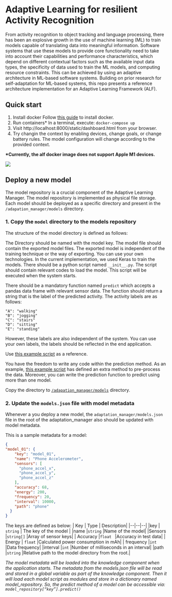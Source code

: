 
# Adaptive Learning for resilient Activity Recognition

From activity recognition to object tracking and language processing, there has been an explosive growth in the use of machine learning (ML) to train models capable of translating data into meaningful information. Software systems that use these models to provide core functionality need to take into account their capabilities and performance characteristics, which depend on different contextual factors such as the available input data types, the specificity of data used to train the ML models, and computing resource constraints. This can be achieved by using an adaptive architecture in ML-based software systems. Building on prior research for self-adaptation for ML-based systems, this repo presents a reference architecture implementation for an Adaptive Learning Framework (ALF). 

## Quick start

1. Install docker
Follow [this guide](https://docs.docker.com/get-docker/) to install docker.
2. Run containers* 
    In a terminal, execute: `docker-compose up`
3. Visit http://localhost:8000/static/dashboard.html from your browser.
4. Try changin the context by enabling devices, change goals, or change battery rules. The model configuration will change according to the provided context.

**\*Currently, the alf docker image does not support Apple M1 devices.**

**![](https://lh4.googleusercontent.com/iWctPg3bUjAo4aJqF2GJnGezpTzqjBMXRWKR3v_D0YEqC1SkE9HwGlaOqFwhBjLqngBogOEyC76xEKtbyYCTSRP-6CLNJFrUkAna-FnjT5wvIHUxMTn_irhWJmaBEMio6OjRIf4_)**

## Deploy a new model
The model repository is a crucial component of the Adaptive Learning Manager. The model repository is implemented as physical file storage. Each model should be deployed as a specific directory and present in the `/adapation_manager/models` directory. 

### 1. Copy the `model` directory to the models repository 

The structure of the model directory is defined as follows:

The Directory should be named with the model key. The model file should contain the exported model files. The exported model is independent of the training technique or the way of exporting. You can use your own technologies. In the current implementation, we used Keras to train the models. There should be a python script named `__init__.py`. The script should contain relevant codes to load the model. This script will be executed when the system starts.

There should be a mandatory function named `predict` which accepts a pandas data frame with relevant sensor data. The function should return a string that is the label of the predicted activity. The activity labels are as follows:
```
"A": "walking"
"B": "jogging"
"C": "stairs"
"D": "sitting"
"E": "standing"
```
However, these labels are also independent of the system. You can use your own labels, the labels should be reflected in the end application.

Use [this example script](https://github.com/jayasanka-sack/adaptive-learning-manager/blob/main/adapation_manager/models/phone/__init__.py) as a reference.

You have the freedom to write any code within the prediction method. As an example, [this example script](https://github.com/jayasanka-sack/adaptive-learning-manager/blob/main/adapation_manager/models/phone/__init__.py)  has defined an extra method to pre-process the data. Moreover, you can write the prediction function to predict using more than one model.

Copy the directory to [`/adapation_manager/models`](https://github.com/jayasanka-sack/adaptive-learning-manager/tree/main/adapation_manager/models) directory. 

### 2. Update the `models.json` file with model metadata

Whenever a you deploy a new model, the `adaptation_manager/models.json` file in the root of the adaptation_manager also should be updated with model metadata.

This is a sample metadata for a model:
```json
{
"model_01": {
    "key": "model_01",
    "name": "Phone Accelerometer",
    "sensors": [
      "phone_accel_x",
      "phone_accel_y",
      "phone_accel_z"
    ],
    "accuracy": 68,
    "energy": 200,
    "frequency": 20,
    "interval": 10000,
    "path": "phone"
  }
}  
```
The keys are defined as below:
| Key       | Type          |  Description| 
|--|--|--|
|key        | `string`      | The key of the model |
|name       |`string`       |Name of the model|
|Sensors    |`string[]`     |Array of sensor keys|
| Accuracy  |`float `       |Accuracy in test data|
| Energy    | `float`       |Calculated power consumption in mAh|
| frequency |`int`          |Data frequency|
|interval   |`int`          |Number of milliseconds in an interval|
|path       |`string`       |Relative path to the model directory from the root.|


_The model metadata will be loaded into the knowledge component when the application starts. The metadata from the models.json file will be read and stored in a global variable as part of the knowledge component. Then it will load each model script as modules and store in a dictionary named model_repository. So, the predict method of a model can be accessible via:
`model_repository[“key”].predict()`_

